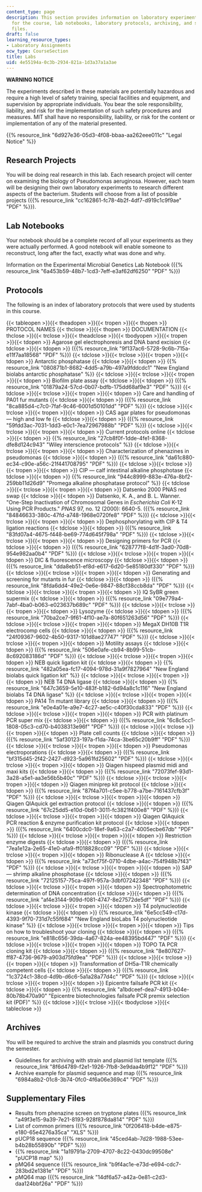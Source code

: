 ```yaml
---
content_type: page
description: This section provides information on laboratory experiments assigned
  for the course, lab notebooks, laboratory protocols, archiving, and supplemental
  files.
draft: false
learning_resource_types:
- Laboratory Assignments
ocw_type: CourseSection
title: Labs
uid: 4e55194a-0c3b-2934-821a-1d3a37a1a3ae
---
```

**WARNING NOTICE**

The experiments described in these materials are potentially hazardous and require a high level of safety training, special facilities and equipment, and supervision by appropriate individuals. You bear the sole responsibility, liability, and risk for the implementation of such safety procedures and measures. MIT shall have no responsibility, liability, or risk for the content or implementation of any of the material presented.

{{% resource_link "6d927e36-05d3-4f08-bbaa-aa262eee011c" "Legal Notice" %}}

## Research Projects

You will be doing real research in this lab. Each research project will center on examining the biology of Pseudomonas aeruginosa. However, each team will be designing their own laboratory experiments to research different aspects of the bacterium. Students will choose from a list of possible projects ({{% resource_link "cc162861-fc78-4b2f-4df7-d919c1c9f9ae" "PDF" %}}).

## Lab Notebooks

Your notebook should be a complete record of all your experiments as they were actually performed. A good notebook will enable someone to reconstruct, long after the fact, exactly what was done and why.

Information on the Experimental Microbial Genetics Lab Notebook ({{% resource_link "6a453b59-48b7-1cd3-7eff-e3af62df6250" "PDF" %}})

## Protocols

The following is an index of laboratory protocols that were used by students in this course.

{{< tableopen >}}{{< theadopen >}}{{< tropen >}}{{< thopen >}}
PROTOCOL NAMES
{{< thclose >}}{{< thopen >}}
DOCUMENTATION
{{< thclose >}}{{< trclose >}}{{< theadclose >}}{{< tbodyopen >}}{{< tropen >}}{{< tdopen >}}
Agarose gel electrophoresis and DNA band excision
{{< tdclose >}}{{< tdopen >}}
({{% resource_link "9f137ac6-5728-9c6b-715a-e11f7aa18568" "PDF" %}})
{{< tdclose >}}{{< trclose >}}{{< tropen >}}{{< tdopen >}}
Antarctic phosphatase
{{< tdclose >}}{{< tdopen >}}
{{% resource_link "080871b1-8682-4dd5-a79b-497a9fddcdc1" "New England biolabs antarctic phosphatase" %}}
{{< tdclose >}}{{< trclose >}}{{< tropen >}}{{< tdopen >}}
Biofilm plate assay
{{< tdclose >}}{{< tdopen >}}
({{% resource_link "01879a24-57cd-0b07-bdfb-175dd68af9e3" "PDF" %}})
{{< tdclose >}}{{< trclose >}}{{< tropen >}}{{< tdopen >}}
Care and handling of PA01 fur mutants
{{< tdclose >}}{{< tdopen >}}
({{% resource_link "8ca885d4-c7c0-7faf-9c46-6001d50101dd" "PDF" %}})
{{< tdclose >}}{{< trclose >}}{{< tropen >}}{{< tdopen >}}
CAS agar plates for pseudomonas — high and low fe
{{< tdclose >}}{{< tdopen >}}
({{% resource_link "59fdd3ac-7031-1dd3-e0c1-7ea72967988b" "PDF" %}})
{{< tdclose >}}{{< trclose >}}{{< tropen >}}{{< tdopen >}}
Current protocols online
{{< tdclose >}}{{< tdopen >}}
{{% resource_link "27cb8f0f-1dde-4fe1-8368-dfe8d124c943" "Wiley interscience protocols" %}}
{{< tdclose >}}{{< trclose >}}{{< tropen >}}{{< tdopen >}}
Characterization of phenazines in pseudomonas
{{< tdclose >}}{{< tdopen >}}
({{% resource_link "da61c880-ec34-c90e-a56c-21f441708795" "PDF" %}})
{{< tdclose >}}{{< trclose >}}{{< tropen >}}{{< tdopen >}}
CIP — calf intestinal alkaline phosphotase
{{< tdclose >}}{{< tdopen >}}
{{% resource_link "944c8999-883e-476a-8bf2-259bb11d26d9" "Promega alkaline phosphatase protocol" %}}
{{< tdclose >}}{{< trclose >}}{{< tropen >}}{{< tdopen >}}
Datsenko 2000 PNAS red swap
{{< tdclose >}}{{< tdopen >}}
Datsenko, K. A., and B. L. Wanner. "One-Step Inactivation of Chromosomal Genes in *Escherichia Coli* K-12 Using PCR Products." *PNAS* 97, no. 12 (2000): 6640-5. ({{% resource_link "84846633-380c-47fd-a748-1968e0720fe8" "PDF" %}})
{{< tdclose >}}{{< trclose >}}{{< tropen >}}{{< tdopen >}}
Dephosphorylating with CIP & T4 ligation reactions
{{< tdclose >}}{{< tdopen >}}
({{% resource_link "83fd07a4-4675-f448-be69-774d645f798a" "PDF" %}})
{{< tdclose >}}{{< trclose >}}{{< tropen >}}{{< tdopen >}}
Designing primers for PCR
{{< tdclose >}}{{< tdopen >}}
({{% resource_link "628777f8-4d1f-3ad0-70d8-954e982aa0b4" "PDF" %}})
{{< tdclose >}}{{< trclose >}}{{< tropen >}}{{< tdopen >}}
DIC & fluorescence microscopy
{{< tdclose >}}{{< tdopen >}}
({{% resource_link "dda8eb51-ef8d-e617-6d20-5e85180df330" "PDF" %}})
{{< tdclose >}}{{< trclose >}}{{< tropen >}}{{< tdopen >}}
Generating and screening for mutants in fur
{{< tdclose >}}{{< tdopen >}}
({{% resource_link "8fda6dd4-49e2-0e6e-9847-88cf38ccb8da" "PDF" %}})
{{< tdclose >}}{{< trclose >}}{{< tropen >}}{{< tdopen >}}
IQ SyBR green supermix
{{< tdclose >}}{{< tdopen >}}
({{% resource_link "09e779a4-7abf-4ba0-b063-e023637b689c" "PDF" %}})
{{< tdclose >}}{{< trclose >}}{{< tropen >}}{{< tdopen >}}
Lysozyme
{{< tdclose >}}{{< tdopen >}}
({{% resource_link "70ba2ce7-9f61-4f10-ae7a-80f651263d56" "PDF" %}})
{{< tdclose >}}{{< trclose >}}{{< tropen >}}{{< tdopen >}}
MegaX DH10B T1R electrocomp cells
{{< tdclose >}}{{< tdopen >}}
({{% resource_link "24f09367-9602-4b50-9317-101d8ae27747" "PDF" %}})
{{< tdclose >}}{{< trclose >}}{{< tropen >}}{{< tdopen >}}
Motility assays
{{< tdclose >}}{{< tdopen >}}
({{% resource_link "506e0afe-cb94-8b99-51cb-8c692083186d" "PDF" %}})
{{< tdclose >}}{{< trclose >}}{{< tropen >}}{{< tdopen >}}
NEB quick ligation kit
{{< tdclose >}}{{< tdopen >}}
{{% resource_link "482a05ea-fc17-4094-978d-31a9f7827964" "New England biolabs quick ligation kit" %}}
{{< tdclose >}}{{< trclose >}}{{< tropen >}}{{< tdopen >}}
NEB T4 DNA ligase
{{< tdclose >}}{{< tdopen >}}
{{% resource_link "647c3659-5e10-483f-b182-6d94a8c1c116" "New England biolabs T4 DNA ligase" %}}
{{< tdclose >}}{{< trclose >}}{{< tropen >}}{{< tdopen >}}
PA14 Tn mutant library
{{< tdclose >}}{{< tdopen >}}
({{% resource_link "e0e4a01e-a9e7-4c27-ae5c-c40f30cda833" "PDF" %}})
{{< tdclose >}}{{< trclose >}}{{< tropen >}}{{< tdopen >}}
PCR with platinum PCR super mix
{{< tdclose >}}{{< tdopen >}}
({{% resource_link "6c8c5cc1-1808-05c3-cd70-b4038313e96f" "PDF" %}})
{{< tdclose >}}{{< trclose >}}{{< tropen >}}{{< tdopen >}}
Plate cell counts
{{< tdclose >}}{{< tdopen >}}
({{% resource_link "5af30123-197a-f1da-74ca-3be65c20b9ff" "PDF" %}})
{{< tdclose >}}{{< trclose >}}{{< tropen >}}{{< tdopen >}}
Pseudomonas electroporations
{{< tdclose >}}{{< tdopen >}}
({{% resource_link "bf315d45-2f42-2427-d923-5a961fd25602" "PDF" %}})
{{< tdclose >}}{{< trclose >}}{{< tropen >}}{{< tdopen >}}
Qiagen hispeed plasmid midi and maxi kits
{{< tdclose >}}{{< tdopen >}}
({{% resource_link "72073fef-93d1-3a28-a5e1-aa3e56b5b40c" "PDF" %}})
{{< tdclose >}}{{< trclose >}}{{< tropen >}}{{< tdopen >}}
Qiagen miniprep kit protocol
{{< tdclose >}}{{< tdopen >}}
({{% resource_link "87f4a701-c5ee-b778-a7be-7161437cfb3f" "PDF" %}})
{{< tdclose >}}{{< trclose >}}{{< tropen >}}{{< tdopen >}}
Qiagen QIAquick gel extraction protocol
{{< tdclose >}}{{< tdopen >}}
({{% resource_link "67c25dd5-e10d-0b61-3011-fc3821f400e8" "PDF" %}})
{{< tdclose >}}{{< trclose >}}{{< tropen >}}{{< tdopen >}}
Qiagen QIAquick PCR reaction & enzyme purification kit protocol
{{< tdclose >}}{{< tdopen >}}
({{% resource_link "6400cdc0-18ef-9a63-c2a7-4005ecbe67db" "PDF" %}})
{{< tdclose >}}{{< trclose >}}{{< tropen >}}{{< tdopen >}}
Restriction enzyme digests
{{< tdclose >}}{{< tdopen >}}
({{% resource_link "7ea1e12a-2e65-41e0-afa9-ff018828cc09" "PDF" %}})
{{< tdclose >}}{{< trclose >}}{{< tropen >}}{{< tdopen >}}
Ribonuclease A
{{< tdclose >}}{{< tdopen >}}
({{% resource_link "a73cf75f-0710-4dbe-a4ac-754f948b7f43" "PDF" %}})
{{< tdclose >}}{{< trclose >}}{{< tropen >}}{{< tdopen >}}
SAP — shrimp alkaline phosphotase
{{< tdclose >}}{{< tdopen >}}
({{% resource_link "72125157-75ca-497f-957a-3dbf07242348" "PDF" %}})
{{< tdclose >}}{{< trclose >}}{{< tropen >}}{{< tdopen >}}
Spectrophotometric determination of DNA concentration
{{< tdclose >}}{{< tdopen >}}
({{% resource_link "af4e3144-909d-f081-4747-8e27572de5df" "PDF" %}})
{{< tdclose >}}{{< trclose >}}{{< tropen >}}{{< tdopen >}}
T4 polynucleotide kinase
{{< tdclose >}}{{< tdopen >}}
{{% resource_link "6e5cc549-c17d-4393-9f70-731d7c55f684" "New England bioLabs T4 polynucleotide kinase" %}}
{{< tdclose >}}{{< trclose >}}{{< tropen >}}{{< tdopen >}}
Tips on how to troubleshoot your cloning
{{< tdclose >}}{{< tdopen >}}
({{% resource_link "e818c656-39da-4a67-824a-ee48395bd447" "PDF" %}})
{{< tdclose >}}{{< trclose >}}{{< tropen >}}{{< tdopen >}}
TOPO TA PCR cloning kit
{{< tdclose >}}{{< tdopen >}}
({{% resource_link "8e807627-ff87-4736-9679-a903d75fd9ea" "PDF" %}})
{{< tdclose >}}{{< trclose >}}{{< tropen >}}{{< tdopen >}}
Transformation of DH5a-T1R chemically competent cells
{{< tdclose >}}{{< tdopen >}}
({{% resource_link "1c3724c1-38cd-4d9b-d6c6-5a1a28a77d4c" "PDF" %}})
{{< tdclose >}}{{< trclose >}}{{< tropen >}}{{< tdopen >}}
Epicentre failsafe PCR kit
{{< tdclose >}}{{< tdopen >}}
{{% resource_link "a1bdceef-dea7-4913-b04e-80b78b470a90" "Epicentre biotechnologies failsafe PCR premix selection kit (PDF)" %}}
{{< tdclose >}}{{< trclose >}}{{< tbodyclose >}}{{< tableclose >}}

## Archives

You will be required to archive the strain and plasmids you construct during the semester.

- Guidelines for archiving with strain and plasmid list template ({{% resource_link "8f6d4789-f2e1-1926-7fb8-3e9daa4b9f12" "PDF" %}})
- Archive example for plasmid sequence and map ({{% resource_link "6984a8b2-01c8-3b74-0fc0-4f6a06e369c4" "PDF" %}})

## Supplementary Files

- Results from phenazine screen on tryptone plates ({{% resource_link "a49f3e15-9a39-7e21-8193-928f878da814" "PDF" %}})
- List of common primers ({{% resource_link "0f206418-b4de-e875-e180-65e4276a35ca" "XLS" %}})
- pUCP18 sequence ({{% resource_link "45ced4ab-7d28-1988-53ee-b4b28b55890b" "PDF" %}})
- {{% resource_link "1a19791a-2709-4707-8c22-0430dc99508e" "pUCP18 map" %}}
- pMQ64 sequence ({{% resource_link "b9f4ac1e-e73d-e694-cdc7-283bd2e1381e" "PDF" %}})
- pMQ64 map ({{% resource_link "14df6a57-a42a-0e81-c2d3-daa124bbf26a" "PDF" %}})
